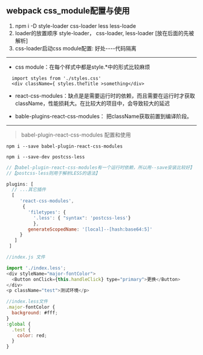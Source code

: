 ## webpack css_module配置与使用
1. npm i -D style-loader  css-loader less less-loade
2. loader的放置顺序 style-loader， css-loader, less-loader [放在后面的先被解析]
3. css-loader启动css module配置: 好处----代码隔离

---

*  css module：在每个样式中都是style.*中的形式比较麻烦
```
  import styles from './styles.css'
  <div className={ styles.theTitle >something</div>
```
* react-css-modules：缺点是是需要运行时的依赖，而且需要在运行时才获取className，性能损耗大。在比较大的项目中，会导致较大的延迟

* bable-plugins-react-css-modules： 把className获取前置到编译阶段。

---

> babel-plugin-react-css-modules 配置和使用

`npm i --save babel-plugin-react-css-modules`

`npm i --save-dev postcss-less`

```js
//【babel-plugin-react-css-modules有一个运行时依赖，所以用--save安装比较好】
//【postcss-less则用于解析LESS的语法】

plugins: [
  // ...其它插件
  [
     'react-css-modules',
      {
        'filetypes': {
          '.less': { "syntax": 'postcss-less'}
          },
        generateScopedName: '[local]--[hash:base64:5]'
     }
   ]
 ]
```

```js
//index.js 文件

import './index.less';
<div styleName="major-fontColor">
  <Button onClick={this.handleClick} type="primary">更换</Button>
</div>
<p className="test">测试环境</p>
```

```js
//index.less文件
.major-fontColor {
  background: #fff;
}
:global {
  .test {
    color: red;
  }
}
```
